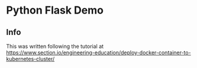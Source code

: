 # Python Flask Demo
## Info
This was written following the tutorial at https://www.section.io/engineering-education/deploy-docker-container-to-kubernetes-cluster/